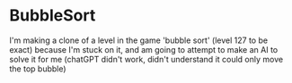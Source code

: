 # BubbleSort
I'm making a clone of a level in the game 'bubble sort' (level 127 to be exact) because I'm stuck on it, and am going to attempt to make an AI to solve it for me (chatGPT didn't work, didn't understand it could only move the top bubble)
